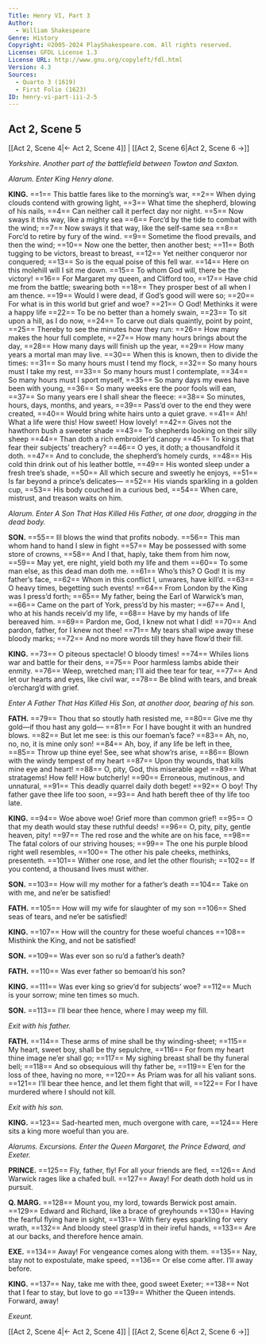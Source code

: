 ```yaml
---
Title: Henry VI, Part 3
Author: 
  - William Shakespeare
Genre: History
Copyright: ©2005-2024 PlayShakespeare.com. All rights reserved.
License: GFDL License 1.3
License URL: http://www.gnu.org/copyleft/fdl.html
Version: 4.3
Sources:
  - Quarto 3 (1619)
  - First Folio (1623)
ID: henry-vi-part-iii-2-5
---
```


## Act 2, Scene 5
[[Act 2, Scene 4|← Act 2, Scene 4]] | [[Act 2, Scene 6|Act 2, Scene 6 →]]

*Yorkshire. Another part of the battlefield between Towton and Saxton.*

*Alarum. Enter King Henry alone.*

**KING.**
==1== This battle fares like to the morning’s war,
==2== When dying clouds contend with growing light,
==3== What time the shepherd, blowing of his nails,
==4== Can neither call it perfect day nor night.
==5== Now sways it this way, like a mighty sea
==6== Forc’d by the tide to combat with the wind;
==7== Now sways it that way, like the self-same sea
==8== Forc’d to retire by fury of the wind.
==9== Sometime the flood prevails, and then the wind;
==10== Now one the better, then another best;
==11== Both tugging to be victors, breast to breast,
==12== Yet neither conqueror nor conquered;
==13== So is the equal poise of this fell war.
==14== Here on this molehill will I sit me down.
==15== To whom God will, there be the victory!
==16== For Margaret my queen, and Clifford too,
==17== Have chid me from the battle; swearing both
==18== They prosper best of all when I am thence.
==19== Would I were dead, if God’s good will were so;
==20== For what is in this world but grief and woe?
==21== O God! Methinks it were a happy life
==22== To be no better than a homely swain,
==23== To sit upon a hill, as I do now,
==24== To carve out dials quaintly, point by point,
==25== Thereby to see the minutes how they run:
==26== How many makes the hour full complete,
==27== How many hours brings about the day,
==28== How many days will finish up the year,
==29== How many years a mortal man may live.
==30== When this is known, then to divide the times:
==31== So many hours must I tend my flock,
==32== So many hours must I take my rest,
==33== So many hours must I contemplate,
==34== So many hours must I sport myself,
==35== So many days my ewes have been with young,
==36== So many weeks ere the poor fools will ean,
==37== So many years ere I shall shear the fleece:
==38== So minutes, hours, days, months, and years,
==39== Pass’d over to the end they were created,
==40== Would bring white hairs unto a quiet grave.
==41== Ah! What a life were this! How sweet! How lovely!
==42== Gives not the hawthorn bush a sweeter shade
==43== To shepherds looking on their silly sheep
==44== Than doth a rich embroider’d canopy
==45== To kings that fear their subjects’ treachery?
==46== O yes, it doth; a thousandfold it doth.
==47== And to conclude, the shepherd’s homely curds,
==48== His cold thin drink out of his leather bottle,
==49== His wonted sleep under a fresh tree’s shade,
==50== All which secure and sweetly he enjoys,
==51== Is far beyond a prince’s delicates⁠—
==52== His viands sparkling in a golden cup,
==53== His body couched in a curious bed,
==54== When care, mistrust, and treason waits on him.

*Alarum. Enter A Son That Has Killed His Father, at one door, dragging in the dead body.*

**SON.**
==55== Ill blows the wind that profits nobody.
==56== This man whom hand to hand I slew in fight
==57== May be possessed with some store of crowns,
==58== And I that, haply, take them from him now,
==59== May yet, ere night, yield both my life and them
==60== To some man else, as this dead man doth me.
==61== Who’s this? O God! It is my father’s face,
==62== Whom in this conflict I, unwares, have kill’d.
==63== O heavy times, begetting such events!
==64== From London by the King was I press’d forth;
==65== My father, being the Earl of Warwick’s man,
==66== Came on the part of York, press’d by his master;
==67== And I, who at his hands receiv’d my life,
==68== Have by my hands of life bereaved him.
==69== Pardon me, God, I knew not what I did!
==70== And pardon, father, for I knew not thee!
==71== My tears shall wipe away these bloody marks;
==72== And no more words till they have flow’d their fill.

**KING.**
==73== O piteous spectacle! O bloody times!
==74== Whiles lions war and battle for their dens,
==75== Poor harmless lambs abide their enmity.
==76== Weep, wretched man; I’ll aid thee tear for tear,
==77== And let our hearts and eyes, like civil war,
==78== Be blind with tears, and break o’ercharg’d with grief.

*Enter A Father That Has Killed His Son, at another door, bearing of his son.*

**FATH.**
==79== Thou that so stoutly hath resisted me,
==80== Give me thy gold—if thou hast any gold⁠—
==81== For I have bought it with an hundred blows.
==82== But let me see: is this our foeman’s face?
==83== Ah, no, no, no, it is mine only son!
==84== Ah, boy, if any life be left in thee,
==85== Throw up thine eye! See, see what show’rs arise,
==86== Blown with the windy tempest of my heart
==87== Upon thy wounds, that kills mine eye and heart!
==88== O, pity, God, this miserable age!
==89== What stratagems! How fell! How butcherly!
==90== Erroneous, mutinous, and unnatural,
==91== This deadly quarrel daily doth beget!
==92== O boy! Thy father gave thee life too soon,
==93== And hath bereft thee of thy life too late.

**KING.**
==94== Woe above woe! Grief more than common grief!
==95== O that my death would stay these ruthful deeds!
==96== O, pity, pity, gentle heaven, pity!
==97== The red rose and the white are on his face,
==98== The fatal colors of our striving houses;
==99== The one his purple blood right well resembles,
==100== The other his pale cheeks, methinks, presenteth.
==101== Wither one rose, and let the other flourish;
==102== If you contend, a thousand lives must wither.

**SON.**
==103== How will my mother for a father’s death
==104== Take on with me, and ne’er be satisfied!

**FATH.**
==105== How will my wife for slaughter of my son
==106== Shed seas of tears, and ne’er be satisfied!

**KING.**
==107== How will the country for these woeful chances
==108== Misthink the King, and not be satisfied!

**SON.**
==109== Was ever son so ru’d a father’s death?

**FATH.**
==110== Was ever father so bemoan’d his son?

**KING.**
==111== Was ever king so griev’d for subjects’ woe?
==112== Much is your sorrow; mine ten times so much.

**SON.**
==113== I’ll bear thee hence, where I may weep my fill.

*Exit with his father.*

**FATH.**
==114== These arms of mine shall be thy winding-sheet;
==115== My heart, sweet boy, shall be thy sepulchre,
==116== For from my heart thine image ne’er shall go;
==117== My sighing breast shall be thy funeral bell;
==118== And so obsequious will thy father be,
==119== E’en for the loss of thee, having no more,
==120== As Priam was for all his valiant sons.
==121== I’ll bear thee hence, and let them fight that will,
==122== For I have murdered where I should not kill.

*Exit with his son.*

**KING.**
==123== Sad-hearted men, much overgone with care,
==124== Here sits a king more woeful than you are.

*Alarums. Excursions. Enter the Queen Margaret, the Prince Edward, and Exeter.*

**PRINCE.**
==125== Fly, father, fly! For all your friends are fled,
==126== And Warwick rages like a chafed bull.
==127== Away! For death doth hold us in pursuit.

**Q. MARG.**
==128== Mount you, my lord, towards Berwick post amain.
==129== Edward and Richard, like a brace of greyhounds
==130== Having the fearful flying hare in sight,
==131== With fiery eyes sparkling for very wrath,
==132== And bloody steel grasp’d in their ireful hands,
==133== Are at our backs, and therefore hence amain.

**EXE.**
==134== Away! For vengeance comes along with them.
==135== Nay, stay not to expostulate, make speed,
==136== Or else come after. I’ll away before.

**KING.**
==137== Nay, take me with thee, good sweet Exeter;
==138== Not that I fear to stay, but love to go
==139== Whither the Queen intends. Forward, away!

*Exeunt.*

[[Act 2, Scene 4|← Act 2, Scene 4]] | [[Act 2, Scene 6|Act 2, Scene 6 →]]